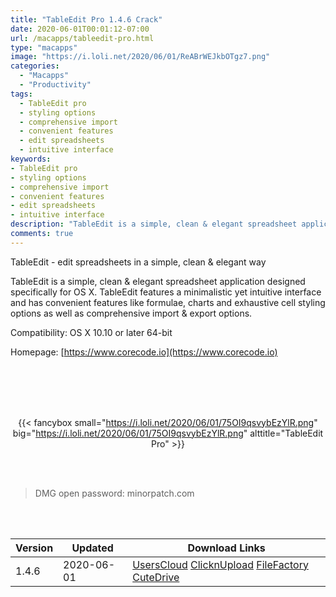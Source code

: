 ```yaml
---
title: "TableEdit Pro 1.4.6 Crack"
date: 2020-06-01T00:01:12-07:00
url: /macapps/tableedit-pro.html
type: "macapps"
image: "https://i.loli.net/2020/06/01/ReABrWEJkbOTgz7.png"
categories:
  - "Macapps"
  - "Productivity"
tags:
  - TableEdit pro
  - styling options
  - comprehensive import
  - convenient features
  - edit spreadsheets
  - intuitive interface
keywords:
- TableEdit pro
- styling options
- comprehensive import
- convenient features
- edit spreadsheets
- intuitive interface
description: "TableEdit is a simple, clean & elegant spreadsheet application designed specifically for OS X. TableEdit features a minimalistic yet intuitive interface and has convenient features like formulae"
comments: true
---
```


TableEdit - edit spreadsheets in a simple, clean & elegant way

TableEdit is a simple, clean & elegant spreadsheet application designed specifically for OS X. TableEdit features a minimalistic yet intuitive interface and has convenient features like formulae, charts and exhaustive cell styling options as well as comprehensive import & export options.

Compatibility: OS X 10.10 or later 64-bit

Homepage: [https://www.corecode.io](https://www.corecode.io)

<br/>
<br/>
<script async src="https://pagead2.googlesyndication.com/pagead/js/adsbygoogle.js"></script>
<ins class="adsbygoogle"
     style="display:block; text-align:center;"
     data-ad-layout="in-article"
     data-ad-format="fluid"
     data-ad-client="ca-pub-8746275014476192"
     data-ad-slot="5144997159"></ins>
<script>
     (adsbygoogle = window.adsbygoogle || []).push({});
</script>
<br/>
<br/>


<center>

{{< fancybox small="https://i.loli.net/2020/06/01/75OI9qsvybEzYlR.png" big="https://i.loli.net/2020/06/01/75OI9qsvybEzYlR.png" alttitle="TableEdit Pro" >}}

</center>

<br/>
<br/>


> DMG open password: minorpatch.com

<br/>

<br/>
<div id="history_version" class="history_version">

| Version | Updated | Download Links |
| ---- | ---- | ---- |
| 1.4.6 | 2020-06-01 | [UsersCloud](https://ouo.io/I6exe7g)   [ClicknUpload](https://ouo.io/vleTN8)   [FileFactory](https://ouo.io/gUIMefW)   [CuteDrive](https://ouo.io/uoVPWT) |

</div>
